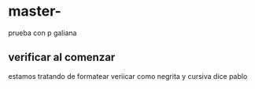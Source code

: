 # master-
prueba con p galiana
## verificar al comenzar
estamos tratando de formatear
veriicar como negrita y cursiva dice pablo
